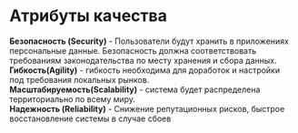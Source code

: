 Атрибуты качества
===

**Безопасность (Security)** - Пользователи будут хранить в приложениях персональные данные. Безопасность должна соответствовать требованиям законодательства по месту хранения и сбора данных. <br>
**Гибкость(Agility)** - гибкость необходима для доработок и настройки под требования локальных рынков.<br>
**Масштабируемость(Scalability)** - система будет распределена территориально по всему миру.<br>
**Надежность (Reliability)** - Снижение репутационных рисков, быстрое восстановление системы в случае сбоев